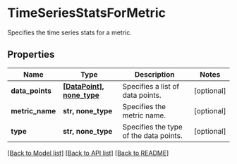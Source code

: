 # TimeSeriesStatsForMetric

Specifies the time series stats for a metric.

## Properties
Name | Type | Description | Notes
------------ | ------------- | ------------- | -------------
**data_points** | [**[DataPoint], none_type**](DataPoint.md) | Specifies a list of data points. | [optional] 
**metric_name** | **str, none_type** | Specifies the metric name. | [optional] 
**type** | **str, none_type** | Specifies the type of the data points. | [optional] 

[[Back to Model list]](../README.md#documentation-for-models) [[Back to API list]](../README.md#documentation-for-api-endpoints) [[Back to README]](../README.md)


